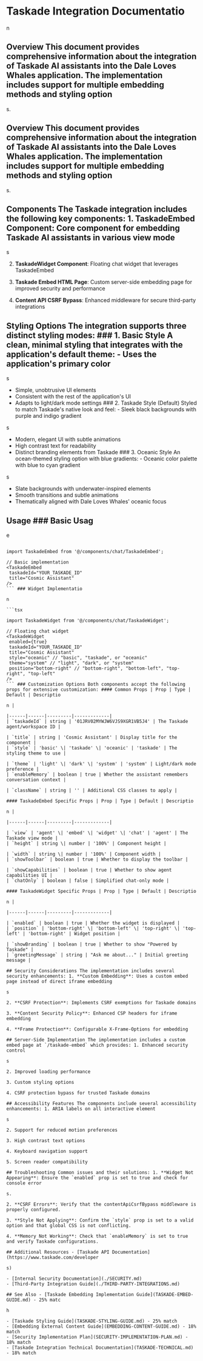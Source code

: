# Taskade Integration Documentatio

n

## Overview This document provides comprehensive information about the integration of Taskade AI assistants into the Dale Loves Whales application. The implementation includes support for multiple embedding methods and styling option

s.

## Overview This document provides comprehensive information about the integration of Taskade AI assistants into the Dale Loves Whales application. The implementation includes support for multiple embedding methods and styling option

s.

## Components The Taskade integration includes the following key components: 1. **TaskadeEmbed Component**: Core component for embedding Taskade AI assistants in various view mode

s

2. **TaskadeWidget Component**: Floating chat widget that leverages TaskadeEmbed

3. **Taskade Embed HTML Page**: Custom server-side embedding page for improved security and performance

4. **Content API CSRF Bypass**: Enhanced middleware for secure third-party integrations

## Styling Options The integration supports three distinct styling modes: ### 1. Basic Style A clean, minimal styling that integrates with the application's default theme: - Uses the application's primary color

s

- Simple, unobtrusive UI elements
- Consistent with the rest of the application's UI
- Adapts to light/dark mode settings ### 2. Taskade Style (Default) Styled to match Taskade's native look and feel: - Sleek black backgrounds with purple and indigo gradient

s
- Modern, elegant UI with subtle animations
- High contrast text for readability
- Distinct branding elements from Taskade ### 3. Oceanic Style An ocean-themed styling option with blue gradients: - Oceanic color palette with blue to cyan gradient

s
- Slate backgrounds with underwater-inspired elements
- Smooth transitions and subtle animations
- Thematically aligned with Dale Loves Whales' oceanic focus

## Usage ### Basic Usag

e

```tsx

import TaskadeEmbed from '@/components/chat/TaskadeEmbed';

// Basic implementation
<TaskadeEmbed
 taskadeId="YOUR_TASKADE_ID"
 title="Cosmic Assistant"
/>
``` ### Widget Implementatio

n

```tsx

import TaskadeWidget from '@/components/chat/TaskadeWidget';

// Floating chat widget
<TaskadeWidget
 enabled={true}
 taskadeId="YOUR_TASKADE_ID"
 title="Cosmic Assistant"
 style="oceanic" // "basic", "taskade", or "oceanic"
 theme="system" // "light", "dark", or "system"
 position="bottom-right" // "bottom-right", "bottom-left", "top-right", "top-left"
/>
``` ### Customization Options Both components accept the following props for extensive customization: #### Common Props | Prop | Type | Default | Descriptio

n |

|------|------|---------|-------------|
| `taskadeId` | string | '01JRV02MYWJW6VJS9XGR1VB5J4' | The Taskade agent/workspace ID |

| `title` | string | 'Cosmic Assistant' | Display title for the component |
| `style` | 'basic' \| 'taskade' \| 'oceanic' | 'taskade' | The styling theme to use |

| `theme` | 'light' \| 'dark' \| 'system' | 'system' | Light/dark mode preference |
| `enableMemory` | boolean | true | Whether the assistant remembers conversation context |

| `className` | string | '' | Additional CSS classes to apply |

#### TaskadeEmbed Specific Props | Prop | Type | Default | Descriptio

n |

|------|------|---------|-------------|

| `view` | 'agent' \| 'embed' \| 'widget' \| 'chat' | 'agent' | The Taskade view mode |
| `height` | string \| number | '100%' | Component height |

| `width` | string \| number | '100%' | Component width |
| `showToolbar` | boolean | true | Whether to display the toolbar |

| `showCapabilities` | boolean | true | Whether to show agent capabilities UI |
| `chatOnly` | boolean | false | Simplified chat-only mode |

#### TaskadeWidget Specific Props | Prop | Type | Default | Descriptio

n |

|------|------|---------|-------------|

| `enabled` | boolean | true | Whether the widget is displayed |
| `position` | 'bottom-right' \| 'bottom-left' \| 'top-right' \| 'top-left' | 'bottom-right' | Widget position |

| `showBranding` | boolean | true | Whether to show "Powered by Taskade" |
| `greetingMessage` | string | "Ask me about..." | Initial greeting message |

## Security Considerations The implementation includes several security enhancements: 1. **Custom Embedding**: Uses a custom embed page instead of direct iframe embedding

s

2. **CSRF Protection**: Implements CSRF exemptions for Taskade domains

3. **Content Security Policy**: Enhanced CSP headers for iframe embedding

4. **Frame Protection**: Configurable X-Frame-Options for embedding

## Server-Side Implementation The implementation includes a custom embed page at `/taskade-embed` which provides: 1. Enhanced security control

s

2. Improved loading performance

3. Custom styling options

4. CSRF protection bypass for trusted Taskade domains

## Accessibility Features The components include several accessibility enhancements: 1. ARIA labels on all interactive element

s

2. Support for reduced motion preferences

3. High contrast text options

4. Keyboard navigation support

5. Screen reader compatibility

## Troubleshooting Common issues and their solutions: 1. **Widget Not Appearing**: Ensure the `enabled` prop is set to true and check for console error

s.

2. **CSRF Errors**: Verify that the contentApiCsrfBypass middleware is properly configured.

3. **Style Not Applying**: Confirm the `style` prop is set to a valid option and that global CSS is not conflicting.

4. **Memory Not Working**: Check that `enableMemory` is set to true and verify Taskade configurations.

## Additional Resources - [Taskade API Documentation](https://www.taskade.com/developer

s)

- [Internal Security Documentation](./SECURITY.md)
- [Third-Party Integration Guide](./THIRD-PARTY-INTEGRATIONS.md)

## See Also - [Taskade Embedding Implementation Guide](TASKADE-EMBED-GUIDE.md) - 25% matc

h

- [Taskade Styling Guide](TASKADE-STYLING-GUIDE.md) - 25% match
- [Embedding External Content Guide](EMBEDDING-CONTENT-GUIDE.md) - 18% match
- [Security Implementation Plan](SECURITY-IMPLEMENTATION-PLAN.md) - 18% match
- [Taskade Integration Technical Documentation](TASKADE-TECHNICAL.md) - 18% match